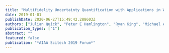 ```yaml
---
title: "Multifidelity Uncertainty Quantification with Applications in Wind Turbine Aerodynamics"
date: 2019-01-01
publishDate: 2020-06-27T15:49:42.288603Z
authors: ["Julian Quick", "Peter E Hamlington", "Ryan King", "Michael A Sprague"]
publication_types: ["1"]
abstract: ""
featured: false
publication: "*AIAA Scitech 2019 Forum*"
---
```


